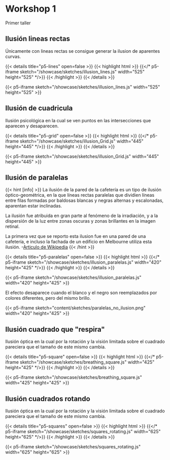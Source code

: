 # Workshop 1

Primer taller

## Ilusión lineas rectas

Únicamente con lineas rectas se consigue generar la ilusion de aparentes curvas.

{{< details title="p5-lines" open=false >}}
{{< highlight html >}}
{{</* p5-iframe sketch="/showcase/sketches/illusion_lines.js" width="525" height="525" */>}}
{{< /highlight >}}
{{< /details >}}

{{< p5-iframe sketch="/showcase/sketches/illusion_lines.js" width="525" height="525" >}}

## Ilusión de cuadricula

Ilusión psicológica en la cual se ven puntos en las intersecciones que aparecen y desaparecen.

{{< details title="p5-grid" open=false >}}
{{< highlight html >}}
{{</* p5-iframe sketch="/showcase/sketches/illusion_Grid.js" width="445" height="445" */>}}
{{< /highlight >}}
{{< /details >}}

{{< p5-iframe sketch="/showcase/sketches/illusion_Grid.js" width="445" height="445" >}}

## Ilusión de paralelas

{{< hint [info] >}}
La ilusión de la pared de la cafetería es un tipo de ilusión óptico-geométrica, en la que líneas rectas paralelas  que dividien líneas entre filas formadas por baldosas blancas y negras alternas y escalonadas, aparentan estar inclinadas.

La ilusión fue atribuida en gran parte al fenómeno de la irradiación, y a la dispersión de la luz entre zonas oscuras y zonas brillantes en la imagen retinal.

La primera vez que se reporto esta ilusion fue en una pared de una cafetería, e incluso la fachada de un edificio en Melbourne utiliza esta ilusión.      -[Articulo de Wikipedia](https://es.wikipedia.org/wiki/Ilusión_de_la_pared_de_la_cafetería)
{{< /hint >}}

{{< details title="p5-paralelas" open=false >}}
{{< highlight html >}}
{{</* p5-iframe sketch="/showcase/sketches/illusion_paralelas.js" width="420" height="425" */>}}
{{< /highlight >}}
{{< /details >}}

{{< p5-iframe sketch="/showcase/sketches/illusion_paralelas.js" width="420" height="425" >}}

El efecto desaparece cuando el blanco y el negro son reemplazados por colores diferentes, pero del mismo brillo.

{{< p5-iframe sketch="content/sketches/paralelas_no_ilusion.png" width="420" height="425" >}}


## Ilusión cuadrado que "respira"

Ilusión óptica en la cual por la rotación y la visión limitada sobre el cuadrado pareciera que el tamaño de este mismo cambia.

{{< details title="p5-square" open=false >}}
{{< highlight html >}}
{{</* p5-iframe sketch="/showcase/sketches/breathing_square.js" width="425" height="425" */>}}
{{< /highlight >}}
{{< /details >}}

{{< p5-iframe sketch="/showcase/sketches/breathing_square.js" width="425" height="425" >}}

## Ilusión cuadrados rotando

Ilusión óptica en la cual por la rotación y la visión limitada sobre el cuadrado pareciera que el tamaño de este mismo cambia.

{{< details title="p5-squares" open=false >}}
{{< highlight html >}}
{{</* p5-iframe sketch="/showcase/sketches/squares_rotating.js" width="625" height="625" */>}}
{{< /highlight >}}
{{< /details >}}

{{< p5-iframe sketch="/showcase/sketches/squares_rotating.js" width="625" height="625" >}}

